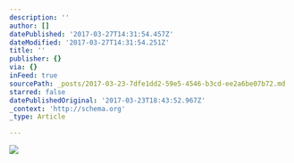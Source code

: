 ```yaml
---
description: ''
author: []
datePublished: '2017-03-27T14:31:54.457Z'
dateModified: '2017-03-27T14:31:54.251Z'
title: ''
publisher: {}
via: {}
inFeed: true
sourcePath: _posts/2017-03-23-7dfe1dd2-59e5-4546-b3cd-ee2a6be07b72.md
starred: false
datePublishedOriginal: '2017-03-23T18:43:52.967Z'
_context: 'http://schema.org'
_type: Article

---
```

![](https://the-grid-user-content.s3-us-west-2.amazonaws.com/1b813b65-cda3-4f18-9384-eeb0206d9bfc.png)